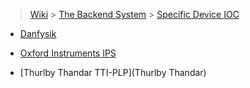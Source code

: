> [Wiki](Home) > [The Backend System](The-Backend-System) > [Specific Device IOC](Specific-Device-IOC)

* [Danfysik](Danfysik)

* [Oxford Instruments IPS](OxfordInstrumentsIPS)

* [Thurlby Thandar TTI-PLP](Thurlby Thandar)